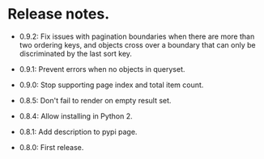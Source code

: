 # Release notes.

* 0.9.2: Fix issues with pagination boundaries when there are more than two ordering keys, and objects cross over a boundary that can only be discriminated by the last sort key.

* 0.9.1: Prevent errors when no objects in queryset.

* 0.9.0: Stop supporting page index and total item count.

* 0.8.5: Don't fail to render on empty result set.

* 0.8.4: Allow installing in Python 2.

* 0.8.1: Add description to pypi page.

* 0.8.0: First release.
